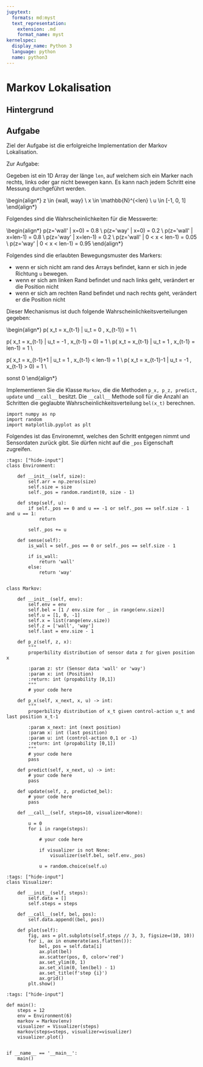 ```yaml
---
jupytext:
  formats: md:myst
  text_representation:
    extension: .md
    format_name: myst
kernelspec:
  display_name: Python 3
  language: python
  name: python3
---
```


# Markov Lokalisation

## Hintergrund


## Aufgabe

Ziel der Aufgabe ist die erfolgreiche Implementation der Markov Lokalisation.


Zur Aufgabe:

Gegeben ist ein 1D Array der länge `len`, auf welchem sich ein Marker nach rechts, links oder gar nicht bewegen kann. Es kann nach jedem Schritt eine Messung durchgeführt werden.

\begin{align*}
z \in \{wall, way\} \\
x \in \mathbb{N}^{<len} \\
u \in [-1, 0, 1]
\end{align*}

Folgendes sind die Wahrscheinlichkeiten für die Messwerte:

\begin{align*}
p(z='wall' | x=0) = 0.8 \\
p(z='way' | x=0) = 0.2 \\
p(z='wall' | x=len-1) = 0.8 \\
p(z='way' | x=len-1) = 0.2 \\
p(z='wall' | 0 < x < len-1) = 0.05 \\
p(z='way' | 0 < x < len-1) = 0.95
\end{align*}

Folgendes sind die erlaubten Bewegungsmuster des Markers:

- wenn er sich nicht am rand des Arrays befindet, kann er sich in jede Richtung `u` bewegen.
- wenn er sich am linken Rand befindet und nach links geht, verändert er die Position nicht
- wenn er sich am rechten Rand befindet und nach rechts geht, verändert er die Position nicht

Dieser Mechanismus ist duch folgende Wahrscheinlichkeitsverteilungen gegeben:

\begin{align*}
p( x_t = x_{t-1} |  u_t = 0 , x_{t-1}) = 1 \\

p( x_t = x_{t-1} |  u_t = -1 , x_{t-1} = 0) = 1 \\
p( x_t = x_{t-1} |  u_t = 1 , x_{t-1} = len-1) = 1 \\

p( x_t = x_{t-1}+1 |  u_t = 1 , x_{t-1} < len-1) = 1 \\
p( x_t = x_{t-1}-1 |  u_t = -1 , x_{t-1} > 0) = 1 \\

sonst 0
\end{align*}

Implementieren Sie die Klasse `Markov`, die die Methoden `p_x, p_z, predict, update` und `__call__` besitzt. Die `__call__` Methode soll für die Anzahl an Schritten die geglaubte Wahrscheinlichkeitsverteilung `bel(x_t)` berechnen.

```{code-cell} ipython3
import numpy as np
import random
import matplotlib.pyplot as plt
```

Folgendes ist das Environemnt, welches den Schritt entgegen nimmt und Sensordaten zurück gibt. Sie dürfen nicht auf die `_pos` Eigenschaft zugreifen.

```{code-cell} ipython3
:tags: ["hide-input"]
class Environment:

    def __init__(self, size):
        self.arr = np.zeros(size)
        self.size = size
        self._pos = random.randint(0, size - 1)

    def step(self, u):
        if self._pos == 0 and u == -1 or self._pos == self.size - 1 and u == 1:
            return

        self._pos += u

    def sense(self):
        is_wall = self._pos == 0 or self._pos == self.size - 1

        if is_wall:
            return 'wall'
        else:
            return 'way'

```



```{code-cell} ipython3

class Markov:

    def __init__(self, env):
        self.env = env
        self.bel = [1 / env.size for _ in range(env.size)]
        self.u = [1, 0, -1]
        self.x = list(range(env.size))
        self.z = ['wall', 'way']
        self.last = env.size - 1

    def p_z(self, z, x):
        """
        properbility distribution of sensor data z for given position x

        :param z: str (Sensor data 'wall' or 'way')
        :param x: int (Position)
        :return: int (propability [0,1])
        """
        # your code here

    def p_x(self, x_next, x, u) -> int:
        """
        properbility distribution of x_t given control-action u_t and last position x_t-1

        :param x_next: int (next position)
        :param x: int (last position)
        :param u: int (control-action 0,1 or -1)
        :return: int (propability [0,1])
        """
        # your code here
        pass

    def predict(self, x_next, u) -> int:
        # your code here
        pass

    def update(self, z, predicted_bel):
        # your code here
        pass

    def __call__(self, steps=10, visualizer=None):

        u = 0
        for i in range(steps):

            # your code here

            if visualizer is not None:
                visualizer(self.bel, self.env._pos)

            u = random.choice(self.u)

```

```{code-cell} ipython3
:tags: ["hide-input"]
class Visualizer:

    def __init__(self, steps):
        self.data = []
        self.steps = steps

    def __call__(self, bel, pos):
        self.data.append((bel, pos))

    def plot(self):
        fig, axs = plt.subplots(self.steps // 3, 3, figsize=(10, 10))
        for i, ax in enumerate(axs.flatten()):
            bel, pos = self.data[i]
            ax.plot(bel)
            ax.scatter(pos, 0, color='red')
            ax.set_ylim(0, 1)
            ax.set_xlim(0, len(bel) - 1)
            ax.set_title(f'step {i}')
            ax.grid()
        plt.show()
```

```{code-cell} ipython3
:tags: ["hide-input"]

def main():
    steps = 12
    env = Environment(6)
    markov = Markov(env)
    visualizer = Visualizer(steps)
    markov(steps=steps, visualizer=visualizer)
    visualizer.plot()


if __name__ == '__main__':
    main()
```



